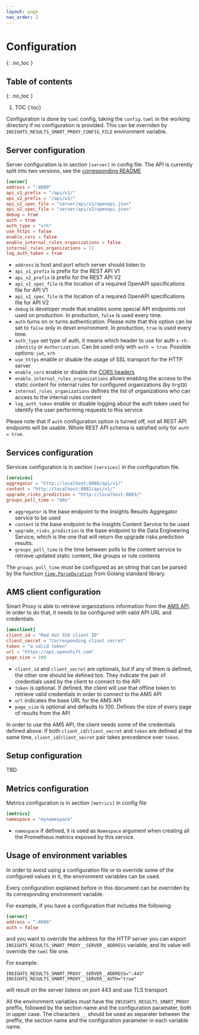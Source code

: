 ```yaml
---
layout: page
nav_order: 2
---
```


# Configuration
{: .no_toc }

## Table of contents
{: .no_toc }

1. TOC
{:toc}

Configuration is done by `toml` config, taking the `config.toml` in the working
directory if no configuration is provided. This can be overriden by
`INSIGHTS_RESULTS_SMART_PROXY_CONFIG_FILE` environment variable.

## Server configuration

Server configuration is in section `[server]` in config file.
The API is currently split into two versions, see the [corresponding README](https://github.com/RedHatInsights/insights-results-smart-proxy/blob/master/server/api/README.md)

```toml
[server]
address = ":8080"
api_v1_prefix = "/api/v1/"
api_v2_prefix = "/api/v2/"
api_v1_spec_file = "server/api/v1/openapi.json"
api_v2_spec_file = "server/api/v2/openapi.json"
debug = true
auth = true
auth_type = "xrh"
use_https = false
enable_cors = false
enable_internal_rules_organizations = false
internal_rules_organizations = []
log_auth_token = true
```

* `address` is host and port which server should listen to
* `api_v1_prefix` is prefix for the REST API V1
* `api_v2_prefix` is prefix for the REST API V2
* `api_v1_spec_file` is the location of a required OpenAPI specifications file for API V1
* `api_v2_spec_file` is the location of a required OpenAPI specifications file for API V2
* `debug` is developer mode that enables some special API endpoints not used on production. In
production, `false` is used every time.
* `auth` turns on or turns authentication. Please note that this option can be set to `false` only
in devel environment. In production, `true` is used every time.
* `auth_type` set type of auth, it means which header to use for auth `x-rh-identity` or
`Authorization`. Can be used only with `auth = true`. Possible options: `jwt`, `xrh`
* `use_https` enable or disable the usage of SSL transport for the HTTP server
* `enable_cors` enable or disable the [CORS
  headers](https://developer.mozilla.org/en-US/docs/Web/HTTP/CORS)
* `enable_internal_rules_organizations` allows enabling the access to the static
  content for internal rules for configured organizations (by `OrgID`)
* `internal_rules_organizations` defines the list of organizations who can
  access to the internal rules content
* `log_auth_token` enable or disable logging about the auth token used for
  identify the user performing requests to this service

Please note that if `auth` configuration option is turned off, not all REST API endpoints will be
usable. Whole REST API schema is satisfied only for `auth = true`.

## Services configuration

Services configuration is in section `[services]` in the configuration file.

```toml
[services]
aggregator = "http://localhost:8080/api/v1/"
content = "http://localhost:8082/api/v1/"
upgrade_risks_prediction = "http://localhost:8083/"
groups_poll_time = "60s"
```

* `aggregator` is the base endpoint to the Insights Results Aggregator service
  to be used
* `content` is the base endpoint to the Insights Content Service to be used
* `upgrade_risks_prediction` is the base endpoint to the Data Engineering Service,
  which is the one that will return the upgrade risks prediction results.
* `groups_poll_time` is the time between polls to the content service to
  retrieve updated static content, like groups or rule contents
  
The `groups_poll_time` must be configured as an string that can be parsed by the
function [`time.ParseDuration`](https://golang.org/pkg/time/#ParseDuration) from
Golang standard library.

## AMS client configuration

Smart Proxy is able to retrieve organizations information from the
[AMS API](https://api.openshift.com/?urls.primaryName=Accounts%20management%20service).
In order to do that, it needs to be configured with valid API URL and credentials.

```toml
[amsclient]
client_id = "Red Hat SSO client ID"
client_secret = "Corresponding client secret"
token = "a valid token"
url = "https://api.openshift.com"
page_size = 100
```

* `client_id` and `client_secret` are optionals, but if any of them is defined, the other one should be
  defined too. They indicate the pair of credentials used by the client to connect to the API
* `token` is optional. If defined, the client will use that offline token to retrieve valid credentials in
  order to connect to the AMS API
* `url` indicates the base URL for the AMS API
* `page_size` is optional and defaults to 100. Defines the size of every page of results from the API

In order to use the AMS API, the client needs some of the credentials defined above. If both
`client_id`/`client_secret` and `token` are defined at the same time, `client_id`/`client_secret` pair
takes precedence over `token`.

## Setup configuration

TBD

## Metrics configuration

Metrics configuration is in section `[metrics]` in config file

```toml
[metrics]
namespace = "mynamespace"
```

* `namespace` if defined, it is used as `Namespace` argument when creating all
  the Prometheus metrics exposed by this service.

## Usage of environment variables

In order to avoid using a configuration file or to override some of the
configured values in it, the environment variables can be used.

Every configuration explained before in this document can be overriden by its
corresponding environment variable.

For example, if you have a configuration that includes the following:

```toml
[server]
address = ":8080"
auth = false
```

and you want to override the address for the HTTP server you can export
`INSIGHTS_RESULTS_SMART_PROXY__SERVER__ADDRESS` variable, and its value will
override the `toml` file one.

For example:

```shell
INSIGHTS_RESULTS_SMART_PROXY__SERVER__ADDRESS=":443"
INSIGHTS_RESULTS_SMART_PROXY__SERVER__AUTH="true"
```

will result on the server listens on port 443 and use TLS transport.

All the environment variables must have the `INSIGHTS_RESULTS_SMART_PROXY`
preffix, followed by the section name and the configuration paramater, both in
upper case. The characters `__` should be used as separater between the preffix,
the section name and the configuration parameter in each variable name.



